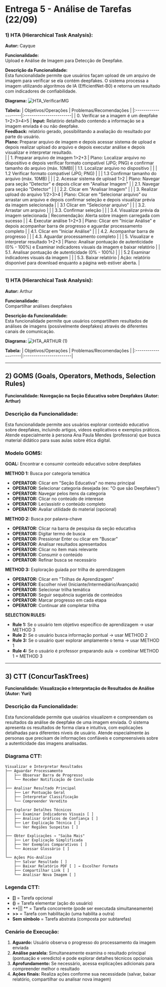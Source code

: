 # **Entrega 5 - Análise de Tarefas (22/09)**

### **1) HTA (Hierarchical Task Analysis):**
**Autor:** Cayque

**Funcionalidade:** <br>
Upload e Análise de Imagem para Detecção de Deepfake.

**Descrição da Funcionalidade:** <br>
Esta funcionalidade permite que usuários façam upload de um arquivo de imagem para verificar se ela contém deepfakes. O sistema processa a imagem utilizando algoritmos de IA (EfficientNet-B0) e retorna um resultado com indicadores de confiabilidade.

**Diagrama:**
![HTA_VerificarIMG](https://github.com/user-attachments/assets/991fa6de-849f-45e7-827b-540bbf60bb77)

**Tabela:**
| Objetivos/Operações | Problemas/Recomendações |
|:--------------------|:------------------------|
| 0. Verificar se a imagem é um deepfake 1>2>3>4>5 | **Input:** Relatório detalhado contendo a informação se a imagem enviada é ou não deepfake. <br> **Feedback:** relatório gerado, possibilitando a avaliação do resultado por parte do usuário. <br> **Plano:** Preparar arquivo de imagem e depois acessar sistema de upload e depois realizar upload do arquivo e depois executar análise e depois visualizar e interpretar resultado. <br> |
| 1. Preparar arquivo de imagem 1>2+3 | Plano: Localizar arquivo no dispositivo e depois verificar formato compatível (JPG; PNG) e confirmar tamanho do arquivo (máx. 10MB)|
| 1.1. Localizar arquivo no dispositivo | |
| 1.2 Verificar formato compatível (JPG; PNG) | |
| 1.3 Confirmar tamanho do arquivo (máx. 10MB) | |
| 2. Acessar sistema de upload 1>2 | Plano: Navegar para seção "Detector" e depois clicar em "Analisar Imagem" |
| 2.1. Navegar para seção "Detector" | |
| 2.2. Clicar em "Analisar Imagem" | |
| 3. Realizar upload do arquivo 1/2>3>4 | Plano: Clicar em "Selecionar arquivo" ou arrastar um arquivo e depois confirmar seleção e depois visualizar prévia da imagem selecionada |
| 3.1 Clicar em "Selecionar arquivo" | |
| 3.2. Arrastar um arquivo | |
| 3.3. Confirmar seleção | |
| 3.4. Visualizar prévia da imagem selecionada | Recomendação: Alerta sobre imagem carregada com sucesso |
| 4. Executar análise 1>2+3 | Plano: Clicar em "Iniciar Análise" e depois acompanhar barra de progresso e aguardar processamento completo |
| 4.1. Clicar em "Iniciar Análise" | |
| 4.2. Acompanhar barra de progresso | |
| 4.3. Aguardar processamento completo | |
| 5. Visualizar e interpretar resultado 1+2+3 | Plano: Analisar pontuação de autenticidade (0% - 100%) e Examinar indicadores visuais da imagem e baixar relatório |
| 5.1. Analisar pontuação de autenticidade (0% - 100%) | |
| 5.2 Examinar indicadores visuais da imagem | |
| 5.3. Baixar relatório | Ação: relatório disponível para download enquanto a página web estiver aberta. |

---

### **1) HTA (Hierarchical Task Analysis):**
**Autor:** Arthur

**Funcionalidade:** <br>
Compartilhar análises deepfakes

**Descrição da Funcionalidade:** <br>
Esta funcionalidade permite que usuários compartilhem resultados de análises de imagens (possivelmente deepfakes) através de diferentes canais de comunicação.

**Diagrama:**
![HTA_ARTHUR (1)](https://github.com/user-attachments/assets/d5900215-d986-4f27-9b94-33ec65915d1a)


**Tabela:**
| Objetivos/Operações | Problemas/Recomendações |
|:--------------------|:------------------------|

---

## **2) GOMS (Goals, Operators, Methods, Selection Rules)**
**Funcionalidade: Navegação na Seção Educativa sobre Deepfakes**
**(Autor: Arthur)**

### Descrição da Funcionalidade:
Esta funcionalidade permite aos usuários explorar conteúdo educativo sobre deepfakes, incluindo artigos, vídeos explicativos e exemplos práticos. Atende especialmente à persona Ana Paula Mendes (professora) que busca material didático para suas aulas sobre ética digital.

### Modelo GOMS:

**GOAL:** Encontrar e consumir conteúdo educativo sobre deepfakes

**METHOD 1:** Busca por categoria temática
- **OPERATOR:** Clicar em "Seção Educativa" no menu principal
- **OPERATOR:** Selecionar categoria desejada (ex: "O que são Deepfakes")
- **OPERATOR:** Navegar pelos itens da categoria
- **OPERATOR:** Clicar no conteúdo de interesse
- **OPERATOR:** Ler/assistir o conteúdo completo
- **OPERATOR:** Avaliar utilidade do material (opcional)

**METHOD 2:** Busca por palavra-chave
- **OPERATOR:** Clicar na barra de pesquisa da seção educativa
- **OPERATOR:** Digitar termo de busca
- **OPERATOR:** Pressionar Enter ou clicar em "Buscar"
- **OPERATOR:** Analisar resultados apresentados
- **OPERATOR:** Clicar no item mais relevante
- **OPERATOR:** Consumir o conteúdo
- **OPERATOR:** Refinar busca se necessário

**METHOD 3:** Exploração guiada por trilha de aprendizagem
- **OPERATOR:** Clicar em "Trilhas de Aprendizagem"
- **OPERATOR:** Escolher nível (Iniciante/Intermediário/Avançado)
- **OPERATOR:** Selecionar trilha temática
- **OPERATOR:** Seguir sequência sugerida de conteúdos
- **OPERATOR:** Marcar progresso em cada etapa
- **OPERATOR:** Continuar até completar trilha

**SELECTION RULES:**
- **Rule 1:** Se o usuário tem objetivo específico de aprendizagem → usar METHOD 3
- **Rule 2:** Se o usuário busca informação pontual → usar METHOD 2  
- **Rule 3:** Se o usuário quer explorar amplamente o tema → usar METHOD 1
- **Rule 4:** Se o usuário é professor preparando aula → combinar METHOD 1 + METHOD 3

---

## **3) CTT (ConcurTaskTrees)**
**Funcionalidade: Visualização e Interpretação de Resultados de Análise**
**(Autor: Yuri)**

### Descrição da Funcionalidade:
Esta funcionalidade permite que usuários visualizem e compreendam os resultados da análise de deepfake de uma imagem enviada. O sistema apresenta os resultados de forma clara e intuitiva, com explicações detalhadas para diferentes níveis de usuário. Atende especialmente às personas que precisam de informações confiáveis e compreensíveis sobre a autenticidade das imagens analisadas.

### Diagrama CTT:

```
Visualizar e Interpretar Resultados
├── Aguardar Processamento
│   ├── Observar Barra de Progresso
│   └── Receber Notificação de Conclusão
│
├── Analisar Resultado Principal
│   ├── Ler Pontuação Geral
│   ├── Interpretar Classificação
│   └── Compreender Veredito
│
├── Explorar Detalhes Técnicos
│   ├── Examinar Indicadores Visuais [ ]
│   ├── Analisar Gráficos de Confiança [ ]
│   ├── Ler Explicação Técnica [ ]
│   └── Ver Regiões Suspeitas [ ]
│
├── Obter Explicações → "Saiba Mais"
│   ├── Ler Explicação Simplificada
│   ├── Ver Exemplos Comparativos [ ]
│   └── Acessar Glossário [ ]
│
└── Ações Pós-Análise
    ├── Salvar Resultado [ ]
    ├── Baixar Relatório PDF [ ] → Escolher Formato
    ├── Compartilhar Link [ ]
    └── Analisar Nova Imagem [ ]

```

### Legenda CTT:
- **[]** = Tarefa opcional
- **()** = Tarefa elementar (ação do usuário)
- **||| ** = Tarefa concorrente (pode ser executada simultaneamente)
- **>>** = Tarefa com habilitação (uma habilita a outra)
- **Sem símbolo** = Tarefa abstrata (composta por subtarefas)

### Cenário de Execução:
1. **Aguardo:** Usuário observa o progresso do processamento da imagem enviada
2. **Análise paralela:** Simultaneamente examina o resultado principal (pontuação e veredicto) e pode explorar detalhes técnicos opcionais
3. **Aprofundamento:** Se necessário, acessa explicações adicionais para compreender melhor o resultado
4. **Ações finais:** Realiza ações conforme sua necessidade (salvar, baixar relatório, compartilhar ou analisar nova imagem)

